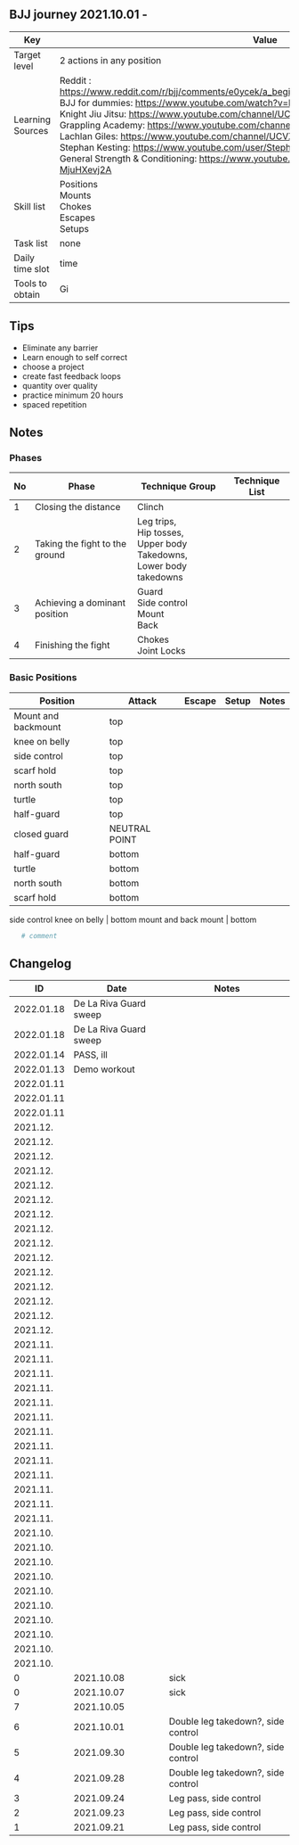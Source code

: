 ## BJJ journey 2021.10.01 - 
Key | Value
---- | ----
Target level | 2 actions in any position
Learning Sources | Reddit : https://www.reddit.com/r/bjj/comments/e0ycek/a_beginners_guide_to_bjj_please_read_me_white/ <br /> BJJ for dummies: https://www.youtube.com/watch?v=BVkGvkFsmjI <br /> Knight Jiu Jitsu: https://www.youtube.com/channel/UCDaSNu2fM3JL4VdlSwcFtOw <br /> Grappling Academy: https://www.youtube.com/channel/UCA5inPIH7dvYLAcAg5Wt8mg <br /> Lachlan Giles: https://www.youtube.com/channel/UCVX5F9uZyzzSI9juQRp_2Hw <br /> Stephan Kesting: https://www.youtube.com/user/StephanKesting <br /> General Strength & Conditioning: https://www.youtube.com/channel/UCe0TLA0EsQbE-MjuHXevj2A <br />
Skill list | Positions <br /> Mounts <br /> Chokes <br /> Escapes <br /> Setups <br /> 
Task list | none
Daily time slot | time
Tools to obtain | Gi <br />


## Tips
- Eliminate any barrier
- Learn enough to self correct
- choose a project
- create fast feedback loops
- quantity over quality
- practice minimum 20 hours
- spaced repetition

## Notes

### Phases
No | Phase | Technique Group | Technique List
---- | ---- | ----| ----
1 | Closing the distance | Clinch | 
2 | Taking the fight to the ground | Leg trips,  <br />Hip tosses,  <br />Upper body Takedowns,  <br />Lower body takedowns <br /> | 
3 | Achieving a dominant position | Guard <br /> Side control <br /> Mount <br /> Back <br /> |
4 | Finishing the fight | Chokes <br /> Joint Locks <br /> |

### Basic Positions
Position | Attack | Escape | Setup | Notes 
---- | ----| ---- | ----| ----
Mount and backmount | top
knee on belly | top
side control | top
scarf hold | top
north south | top
turtle | top
half-guard | top
closed guard | NEUTRAL POINT
half-guard | bottom
turtle | bottom
north south | bottom
scarf hold | bottom
side control
knee on belly | bottom
mount and back mount | bottom


```bash
   # comment
```
## Changelog
ID | Date | Notes
---- | ---- | ----
| 2022.01.18 | De La Riva Guard sweep
| 2022.01.18 | De La Riva Guard sweep
| 2022.01.14 | PASS, ill
| 2022.01.13 | Demo workout
| 2022.01.11 |
| 2022.01.11 | 
| 2022.01.11 | 
| 2021.12. |
| 2021.12. |
| 2021.12. |
| 2021.12. |
| 2021.12. |
| 2021.12. |
| 2021.12. |
| 2021.12. |
| 2021.12. |
| 2021.12. |
| 2021.12. |
| 2021.12. |
| 2021.12. |
| 2021.12. |
| 2021.12. |
| 2021.11. |
| 2021.11. |
| 2021.11. |
| 2021.11. |
| 2021.11. |
| 2021.11. |
| 2021.11. |
| 2021.11. |
| 2021.11. |
| 2021.11. |
| 2021.11. |
| 2021.11. |
| 2021.11. |
| 2021.10. |
| 2021.10. |
| 2021.10. |
| 2021.10. |
| 2021.10. |
| 2021.10. |
| 2021.10. |
| 2021.10. |
| 2021.10. |
| 2021.10. |
0 | 2021.10.08 | sick
0 | 2021.10.07 | sick
7 | 2021.10.05 | 
6 | 2021.10.01 | Double leg takedown?, side control
5 | 2021.09.30 | Double leg takedown?, side control
4 | 2021.09.28 | Double leg takedown?, side control
3 | 2021.09.24 | Leg pass, side control
2 | 2021.09.23 | Leg pass, side control
1 | 2021.09.21 | Leg pass, side control
